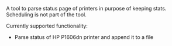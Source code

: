 A tool to parse status page of printers in purpose of keeping stats. Scheduling is not part of the tool.

Currently supported functionality:
* Parse status of HP P1606dn printer and append it to a file
